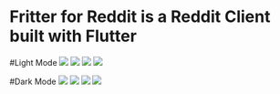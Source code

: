 # Fritter for Reddit is a Reddit Client built with Flutter

#Light Mode
![](/images/light1.png)
![](/images/light2.png)
![](/images/light3.png)
![](/images/light4.png)

#Dark Mode
![](/images/dark1.png)
![](/images/dark2.png)
![](/images/dark3.png)
![](/images/dark4.png)